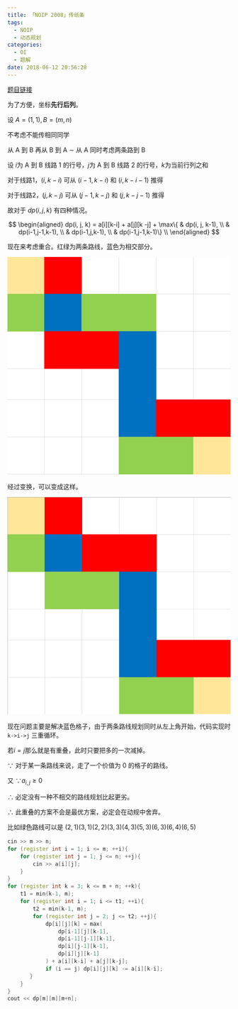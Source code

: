 ```yaml
---
title: 「NOIP 2008」传纸条
tags:
  - NOIP
  - 动态规划
categories:
  - OI
  - 题解
date: 2018-06-12 20:56:28
---
```


[题目链接](https://www.luogu.org/problemnew/show/P1006)

为了方便，坐标**先行后列**。

设 $A = (1,  1),B  = (m, n)$

不考虑不能传相同同学

从 A 到 B 再从 B 到 A $\sim$ 从 A 同时考虑两条路到 B

设 $i$为 A 到 B 线路 1 的行号，$j$为 A 到 B 线路 2 的行号，$k$为当前行列之和

对于线路1，$(i, k-i)$ 可从 $(i-1, k-i)$ 和 $(i, k-i-1)$ 推得

对于线路2，$(j, k-j)$ 可从 $(j-1, k-j)$ 和 $(j, k-j-1)$ 推得

故对于 $dp(i, j, k)$ 有四种情况。

$$
\begin{aligned}
dp(i, j, k) = a[i][k-i] + a[j][k -j] + \max\{ & dp(i, j, k-1), \\
& dp(i-1,j-1,k-1), \\
& dp(i-1,j,k-1), \\
& dp(i-1,j-1,k-1)\} \\
\end{aligned}
$$

<!-- more -->

现在来考虑重合。红绿为两条路线，蓝色为相交部分。

![20180612prev](/images/20180612prev.png)

经过变换，可以变成这样。

![20180612prev](/images/20180612now.png)

现在问题主要是解决蓝色格子，由于两条路线规划同时从左上角开始，代码实现时 `k->i->j` 三重循环。

若$i=j$那么就是有重叠，此时只要把多的一次减掉。

$\because$ 对于某一条路线来说，走了一个价值为 $0$ 的格子的路线。

又 $\because a_{i,j} \ge 0$

$\therefore$ 必定没有一种不相交的路线规划比起更劣。

$\therefore$ 此重叠的方案不会是最优方案，必定会在动规中舍弃。

比如绿色路线可以是 $(2,1)(3,1) (2,2)(3,3)(4,3)(5,3)(6,3)(6,4)(6,5)$

```cpp
cin >> m >> n;
for (register int i = 1; i <= m; ++i){
    for (register int j = 1; j <= n; ++j){
        cin >> a[i][j];
    }
}
for (register int k = 3; k <= m + n; ++k){
    t1 = min(k-1, m);
    for (register int i = 1; i <= t1; ++i){
        t2 = min(k-1, m);
        for (register int j = 2; j <= t2; ++j){
            dp[i][j][k] = max(
                dp[i-1][j][k-1],
                dp[i-1][j-1][k-1],
                dp[i][j-1][k-1],
                dp[i][j][k-1]
            ) + a[i][k-i] + a[j][k-j];
            if (i == j) dp[i][j][k] -= a[i][k-i];
       }
    }
}
cout << dp[m][m][m+n];
```

